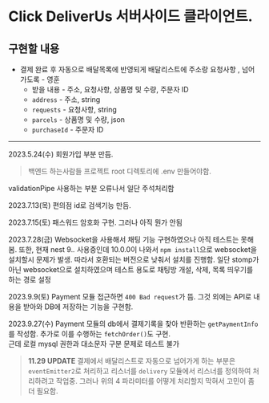 # Click DeliverUs 서버사이드 클라이언트.

## 구현할 내용
- 결제 완료 후 자동으로 배달목록에 반영되게 배달리스트에 주소랑 요청사항 , 넘어가도록 - 영훈
  - 받을 내용 - 주소, 요청사항, 상품명 및 수량, 주문자 ID
  - `address` - 주소, string
  - `requests` - 요청사항, string
  - `parcels` - 상품명 및 수량, json
  - `purchaseId` - 주문자 ID

---
2023.5.24(수) 회원가입 부분 만듬.
>백엔드 하는사람들 프로젝트 root 디렉토리에 .env 만들어야함.

validationPipe 사용하는 부분 오류나서 일단 주석처리함

2023.7.13(목) 편의점 id로 검색기능 만듬.

2023.7.15(토) 패스워드 암호화 구현. 그러나 아직 뭔가 안됨

2023.7.28(금) Websocket을 사용해서 채팅 기능 구현하였으나 아직 테스트는 못해봄.
또한, 현재 nest 9.*.* 사용중인데 10.0.0이 나와서
`npm install`으로 websocket을 설치할시 문제가 발생. 따라서 호환되는 버전으로 낮춰서 설치를 진행함.
일단 stomp가 아닌 websocket으로 설치하였으며 테스트 용도로 채팅방 개설, 삭제, 목록 띄우기를 하는 경로 설정

2023.9.9(토) Payment 모듈 접근하면 `400 Bad request`가 뜸. 그것 외에는 API로 내용을 받아와 DB에 저장하는 기능을 구현함.

2023.9.27(수) Payment 모듈의 db에서 결제기록을 찾아 반환하는 `getPaymentInfo`를 작성함. 추가로 이를 수행하는 `fetchOrder()`도 구현.<br>근데 로컬 mysql 권한과 대소문자 구분 문제로 테스트 불가

> **11.29 UPDATE**
> 결제에서 배달리스트로 자동으로 넘어가게 하는 부분은 `eventEmitter2`로 처리하고 리스너를 `delivery` 모듈에서 리스너를 정의하여 처리하려고 작업중.
> 그러나 위의 4 파라미터를 어떻게 처리할지 막혀서 고민이 좀더 필요함.
